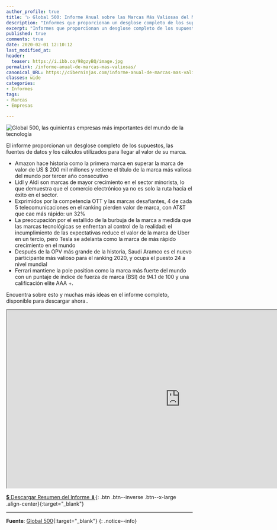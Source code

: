 ```yaml
---
author_profile: true
title: '▷ Global 500: Informe Anual sobre las Marcas Más Valiosas del Mundo de la Tecnología en 2020'
description: "Informes que proporcionan un desglose completo de los supuestos, las fuentes de datos y los cálculos utilizados para llegar al valor global de las marcas tecnológicas más valiosas"
excerpt: "Informes que proporcionan un desglose completo de los supuestos, las fuentes de datos y los cálculos utilizados para llegar al valor global de las marcas tecnológicas más valiosas"
published: true
comments: true
date: 2020-02-01 12:10:12
last_modified_at: 
header:
  teaser: https://i.ibb.co/98gzyBQ/image.jpg
permalink: /informe-anual-de-marcas-mas-valiosas/
canonical_URL: https://ciberninjas.com/informe-anual-de-marcas-mas-valiosas/
classes: wide
categories:
- Informes
tags:
- Marcas
- Empresas

---
```


![](https://i.ibb.co/98gzyBQ/image.jpg "Global 500, las quinientas empresas más importantes del mundo de la tecnología")

El informe proporcionan un desglose completo de los supuestos, las fuentes de datos y los cálculos utilizados para llegar al valor de su marca.

- Amazon hace historia como la primera marca en superar la marca de valor de US $ 200 mil millones y retiene el título de la marca más valiosa del mundo por tercer año consecutivo
- Lidl y Aldi son marcas de mayor crecimiento en el sector minorista, lo que demuestra que el comercio electrónico ya no es solo la ruta hacia el éxito en el sector.
- Exprimidos por la competencia OTT y las marcas desafiantes, 4 de cada 5 telecomunicaciones en el ranking pierden valor de marca, con AT&T que cae más rápido: un 32%
- La preocupación por el estallido de la burbuja de la marca a medida que las marcas tecnológicas se enfrentan al control de la realidad: el incumplimiento de las expectativas reduce el valor de la marca de Uber en un tercio, pero Tesla se adelanta como la marca de más rápido crecimiento en el mundo
- Después de la OPV más grande de la historia, Saudi Aramco es el nuevo participante más valioso para el ranking 2020, y ocupa el puesto 24 a nivel mundial
- Ferrari mantiene la pole position como la marca más fuerte del mundo con un puntaje de índice de fuerza de marca (BSI) de 94.1 de 100 y una calificación elite AAA +.

Encuentra sobre esto y muchas más ideas en el informe completo, disponible para descargar ahora..

<iframe src="https://drive.google.com/file/d/1Ex-xK187wQQBOegUKSogBkrmofb5h4cA/preview" width="935" height="480"></iframe>

[💲 Descargar Resumen del Informe ⬇](https://brandirectorypublic.s3.eu-west-2.amazonaws.com/reports_free/brand-finance-global-500-2020-preview.pdf){: .btn .btn--inverse .btn--x-large .align-center}{:target="_blank"}

_____

**Fuente**: [Global 500](https://brandirectory.com/rankings/global/){:target="_blank"}
{: .notice--info}